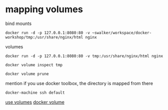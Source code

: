 # mapping volumes

bind mounts

	docker run -d -p 127.0.0.1:8080:80 -v ~swalker/workspace/docker-workshop/tmp:/usr/share/nginx/html nginx

volumes

	docker run -d -p 127.0.0.1:8080:80 -v tmp:/usr/share/nginx/html nginx

	docker volume inspect tmp

 	docker volume prune

mention if you use docker toolbox, the directory is mapped from there

	docker-machine ssh default
	
[use volumes](https://docs.docker.com/storage/volumes/) 
[docker volume](https://docs.docker.com/engine/reference/commandline/volume_create/) 